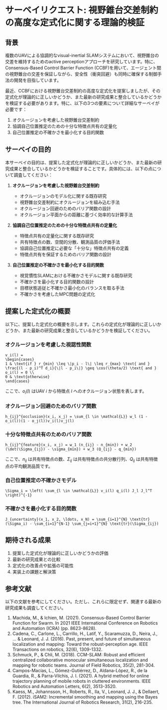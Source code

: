 # サーベイリクエスト: 視野錐台交差制約の高度な定式化に関する理論的検証

## 背景

複数のUAVによる協調的なvisual-inertial SLAMシステムにおいて、視野錐台の交差を維持するためのactive perceptionアプローチを研究しています。特に、Consensus-Based Control Barrier Function (CCBF)を用いて、エージェント間の視野錐台の交差を保証しながら、安全性（衝突回避）も同時に確保する制御手法の開発を目指しています。

最近、CCBFにおける視野錐台交差制約の高度な定式化を提案しましたが、その定式化が理論的に正しいかどうか、また最新の研究成果と整合しているかどうかを検証する必要があります。特に、以下の3つの要素について詳細なサーベイが必要です：

1. オクルージョンを考慮した視野錐台交差制約
2. 協調自己位置推定のための十分な特徴点共有の定量化
3. 自己位置推定の不確かさを最小化する目的関数

## サーベイの目的

本サーベイの目的は、提案した定式化が理論的に正しいかどうか、また最新の研究成果と整合しているかどうかを検証することです。具体的には、以下の点について調査してください：

1. **オクルージョンを考慮した視野錐台交差制約**
   - オクルージョンのモデル化に関する既存研究
   - 視野錐台交差制約にオクルージョンを組み込む手法
   - オクルージョン回避のためのバリア関数の設計
   - オクルージョン平面からの距離に基づく効率的な計算手法

2. **協調自己位置推定のための十分な特徴点共有の定量化**
   - 特徴点共有の定量化に関する既存研究
   - 共有特徴点の数、空間的分散、観測品質の評価手法
   - 協調自己位置推定に必要な「十分な」特徴点共有の定義
   - 特徴点共有を保証するためのバリア関数の設計

3. **自己位置推定の不確かさを最小化する目的関数**
   - 視覚慣性SLAMにおける不確かさモデルに関する既存研究
   - 不確かさを最小化する目的関数の設計
   - 目標状態追従と不確かさ最小化のバランスを取る手法
   - 不確かさを考慮したMPC問題の定式化

## 提案した定式化の概要

以下に、提案した定式化の概要を示します。これらの定式化が理論的に正しいかどうか、また最新の研究成果と整合しているかどうかを検証してください。

### オクルージョンを考慮した視認性関数

```
v_i(l) = 
\begin{cases}
1 & \text{if } r_{min} \leq \|p_i - l\| \leq r_{max} \text{ and } \frac{(l - p_i)^T d_i}{\|l - p_i\|} \geq \cos(\theta/2) \text{ and } o_i(l) = 0 \\
0 & \text{otherwise}
\end{cases}
```

ここで、$o_i(l)$ はUAV $i$ から特徴点 $l$ へのオクルージョン状態を表します。

### オクルージョン回避のためのバリア関数

```
h_{ij}^{occlusion}(x_i, x_j) = \sum_{l \in \mathcal{L}} w_l (1 - o_i(l))(1 - o_j(l))v_i(l)v_j(l)
```

### 十分な特徴点共有のためのバリア関数

```
h_{ij}^{feature}(x_i, x_j) = w_1 (n_{ij} - n_{min}) + w_2 (\det(\Sigma_{ij}) - \sigma_{min}) + w_3 (Q_{ij} - q_{min})
```

ここで、$n_{ij}$ は共有特徴点の数、$\Sigma_{ij}$ は共有特徴点の共分散行列、$Q_{ij}$ は共有特徴点の平均観測品質です。

### 自己位置推定の不確かさモデル

```
\Sigma_i = \left( \sum_{l \in \mathcal{L}} v_i(l) q_i(l) J_l J_l^T \right)^{-1}
```

### 不確かさを最小化する目的関数

```
J_{uncertainty}(x_1, x_2, \ldots, x_N) = \sum_{i=1}^{N} \text{tr}(\Sigma_i) - \sum_{i=1}^{N-1} \sum_{j=i+1}^{N} \text{tr}(\Sigma_{ij})
```

## 期待される成果

1. 提案した定式化が理論的に正しいかどうかの評価
2. 最新の研究成果との比較
3. 定式化の改善点や拡張の可能性
4. 実装上の課題と解決策

## 参考文献

以下の文献を参考にしてください。ただし、これらに限定せず、関連する最新の研究成果も調査してください。

1. Machida, M., & Ichien, M. (2021). Consensus-Based Control Barrier Function for Swarm. In 2021 IEEE International Conference on Robotics and Automation (ICRA) (pp. 8623-8628).
2. Cadena, C., Carlone, L., Carrillo, H., Latif, Y., Scaramuzza, D., Neira, J., ... & Leonard, J. J. (2016). Past, present, and future of simultaneous localization and mapping: Toward the robust-perception age. IEEE Transactions on robotics, 32(6), 1309-1332.
3. Schmuck, P., & Chli, M. (2018). CCM-SLAM: Robust and efficient centralized collaborative monocular simultaneous localization and mapping for robotic teams. Journal of Field Robotics, 35(2), 281-304.
4. Campos-Macías, L., Gómez-Gutiérrez, D., Aldana-López, R., de la Guardia, R., & Parra-Vilchis, J. I. (2021). A hybrid method for online trajectory planning of mobile robots in cluttered environments. IEEE Robotics and Automation Letters, 6(2), 3513-3520.
5. Kaess, M., Johannsson, H., Roberts, R., Ila, V., Leonard, J. J., & Dellaert, F. (2012). iSAM2: Incremental smoothing and mapping using the Bayes tree. The International Journal of Robotics Research, 31(2), 216-235.
